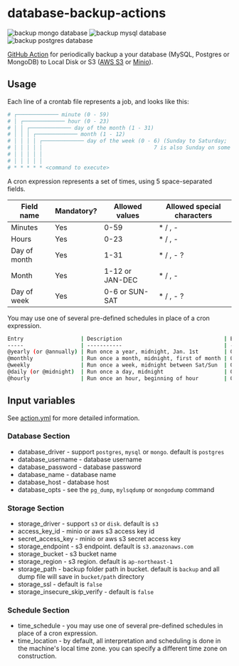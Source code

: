 # database-backup-actions

![backup mongo database](https://github.com/appleboy/database-backup-action/workflows/backup%20mongo%20database/badge.svg?branch=master)
![backup mysql database](https://github.com/appleboy/database-backup-action/workflows/backup%20mysql%20database/badge.svg?branch=master)
![backup postgres database](https://github.com/appleboy/database-backup-action/workflows/backup%20postgres%20database/badge.svg?branch=master)

[GitHub Action](https://github.com/features/actions) for periodically backup a your database (MySQL,  Postgres or MongoDB) to Local Disk or S3 ([AWS S3](https://aws.amazon.com/free/storage/s3) or [Minio](https://min.io/)).

## Usage

Each line of a crontab file represents a job, and looks like this:

```sh
# ┌───────────── minute (0 - 59)
# │ ┌───────────── hour (0 - 23)
# │ │ ┌───────────── day of the month (1 - 31)
# │ │ │ ┌───────────── month (1 - 12)
# │ │ │ │ ┌───────────── day of the week (0 - 6) (Sunday to Saturday;
# │ │ │ │ │                                   7 is also Sunday on some systems)
# │ │ │ │ │
# │ │ │ │ │
# * * * * * <command to execute>
```

A cron expression represents a set of times, using 5 space-separated fields.

Field name   | Mandatory? | Allowed values  | Allowed special characters
----------   | ---------- | --------------  | --------------------------
Minutes      | Yes        | 0-59            | * / , -
Hours        | Yes        | 0-23            | * / , -
Day of month | Yes        | 1-31            | * / , - ?
Month        | Yes        | 1-12 or JAN-DEC | * / , -
Day of week  | Yes        | 0-6 or SUN-SAT  | * / , - ?

You may use one of several pre-defined schedules in place of a cron expression.

```sh
Entry                  | Description                                | Equivalent To
-----                  | -----------                                | -------------
@yearly (or @annually) | Run once a year, midnight, Jan. 1st        | 0 0 1 1 *
@monthly               | Run once a month, midnight, first of month | 0 0 1 * *
@weekly                | Run once a week, midnight between Sat/Sun  | 0 0 * * 0
@daily (or @midnight)  | Run once a day, midnight                   | 0 0 * * *
@hourly                | Run once an hour, beginning of hour        | 0 * * * *
```

## Input variables

See [action.yml](./action.yml) for more detailed information.

### Database Section

* database_driver - support `postgres`, `mysql` or `mongo`. default is `postgres`
* database_username - database username
* database_password - database password
* database_name - database name
* database_host - database host
* database_opts - see the `pg_dump`, `mylsqdump` or `mongodump` command

### Storage Section

* storage_driver - support `s3` or `disk`. default is `s3`
* access_key_id - minio or aws s3 access key id
* secret_access_key - minio or aws s3 secret access key
* storage_endpoint - s3 endpoint. default is `s3.amazonaws.com`
* storage_bucket - s3 bucket name
* storage_region - s3 region. default is `ap-northeast-1`
* storage_path - backup folder path in bucket. default is `backup` and all dump file will save in `bucket/path` directory
* storage_ssl - default is `false`
* storage_insecure_skip_verify - default is `false`

### Schedule Section

* time_schedule - you may use one of several pre-defined schedules in place of a cron expression.
* time_location - by default, all interpretation and scheduling is done in the machine's local time zone. you can specify a different time zone on construction.
